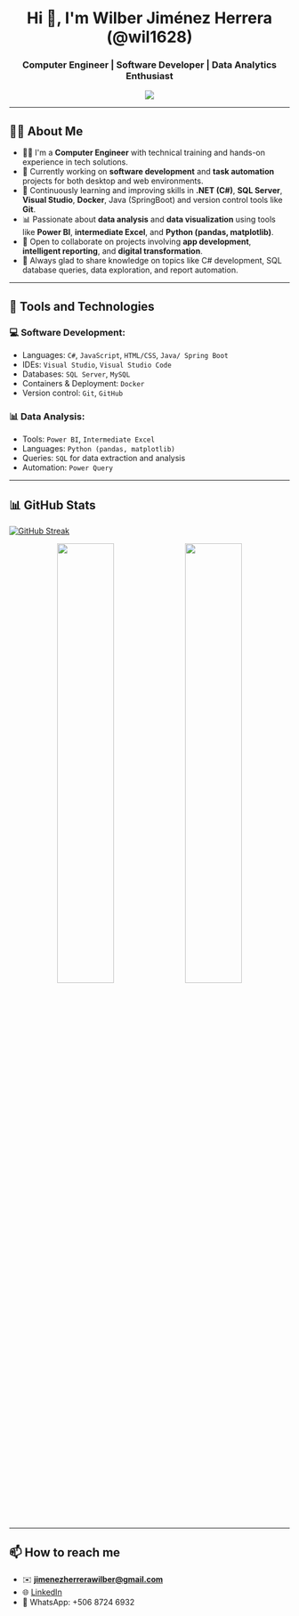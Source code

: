 <h1 align="center">Hi 👋, I'm Wilber Jiménez Herrera (@wil1628)</h1>
<h3 align="center">Computer Engineer | Software Developer | Data Analytics Enthusiast</h3>

<p align="center">
  <img src="https://readme-typing-svg.demolab.com/?lines=Computer+Engineer;Software+Development+and+Automation;Passionate+about+Data+Analytics&center=true&width=500&height=25" />
</p>

---

## 👨‍💻 About Me

- 👨‍🎓 I'm a **Computer Engineer** with technical training and hands-on experience in tech solutions.
- 🔭 Currently working on **software development** and **task automation** projects for both desktop and web environments.
- 🌱 Continuously learning and improving skills in **.NET (C#)**, **SQL Server**, **Visual Studio**, **Docker**, Java (SpringBoot) and version control tools like **Git**.
- 📊 Passionate about **data analysis** and **data visualization** using tools like **Power BI**, **intermediate Excel**, and **Python (pandas, matplotlib)**.
- 🤝 Open to collaborate on projects involving **app development**, **intelligent reporting**, and **digital transformation**.
- 💬 Always glad to share knowledge on topics like C# development, SQL database queries, data exploration, and report automation.

---

## 🔧 Tools and Technologies

### 💻 Software Development:
- Languages: `C#`, `JavaScript`, `HTML/CSS`, `Java/ Spring Boot `
- IDEs: `Visual Studio`, `Visual Studio Code`
- Databases: `SQL Server`, `MySQL`
- Containers & Deployment: `Docker`
- Version control: `Git`, `GitHub`

### 📊 Data Analysis:
- Tools: `Power BI`, `Intermediate Excel`
- Languages: `Python (pandas, matplotlib)`
- Queries: `SQL` for data extraction and analysis
- Automation: `Power Query`

---

## 📊 GitHub Stats

[![GitHub Streak](https://streak-stats.demolab.com?user=wil1628&theme=merko)](https://git.io/streak-stats)

<p align="center">
  <img src="https://github-readme-stats.vercel.app/api?username=wil1628&show_icons=true&theme=radical" width="45%" />
  <img src="https://github-readme-stats.vercel.app/api/top-langs/?username=wil1628&layout=compact&theme=radical" width="45%" />
</p>

---

## 📫 How to reach me

- ✉️ **jimenezherrerawilber@gmail.com**
- 🌐 [LinkedIn](https://www.linkedin.com/in/wilber-jimenez-7a61251bb)
- 📱 WhatsApp: +506 8724 6932
